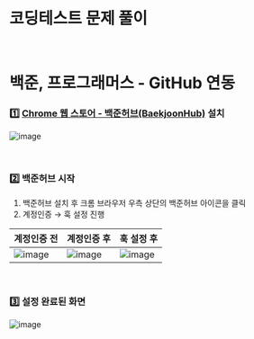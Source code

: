 # 코딩테스트 문제 풀이

<br>

# 백준, 프로그래머스 - GitHub 연동
### 1️⃣ [Chrome 웹 스토어 - 백준허브(BaekjoonHub)](https://chrome.google.com/webstore/detail/%EB%B0%B1%EC%A4%80%ED%97%88%EB%B8%8Cbaekjoonhub/ccammcjdkpgjmcpijpahlehmapgmphmk?hl=ko) 설치

![image](https://github.com/25th-Night/coding-test/assets/104040502/7e8e6227-e6b9-4362-aa1f-e76c2fc9e97f)

<br>

### 2️⃣ 백준허브 시작

1. 백준허브 설치 후 크롬 브라우저 우측 상단의 백준허브 아이콘을 클릭
2. 계정인증 → 훅 설정 진행

|계정인증 전|계정인증 후|훅 설정 후|
|--|--|--|
|![image](https://github.com/25th-Night/coding-test/assets/104040502/ffc6a2de-a786-46ef-abbc-27e9c915a210)|![image](https://github.com/25th-Night/coding-test/assets/104040502/5ab8855d-2a8e-42db-ac52-a17ee72cb9a5)|![image](https://github.com/25th-Night/coding-test/assets/104040502/5757c2b7-2025-4590-bcfa-aa52274f48af)|

<br>

### 3️⃣ 설정 완료된 화면

![image](https://github.com/25th-Night/coding-test/assets/104040502/d7873944-41ec-4e68-abae-a5b42f0d94a5)
